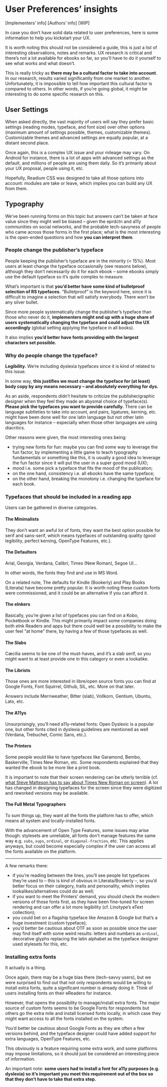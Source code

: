 # User Preferences’ insights

[Implementers’ info] [Authors’ info] [WIP]

In case you don’t have solid data related to user preferences, here is some information to help you kickstart your UX.

It is worth noting this should not be considered a guide, this is just a list of interesting observations, notes and remarks. UX research is critical and there’s not a lot available for ebooks so far, so you’ll have to do it yourself to see what works and what doesn’t.

This is really tricky as **there may be a cultural factor to take into account**. In our research, results varied significantly from one market to another. Unfortunately, it is impossible to tell how important this cultural factor is compared to others. In other words, if you’re going global, it might be interesting to do some specific research on this.

## User Settings

When asked directly, the vast majority of users will say they prefer basic settings (reading modes, typeface, and font size) over other options (maximum amount of settings possible, themes, customizable themes). Customizable themes and advanced settings are equally popular, at a distant second place.

Once again, this is a complex UX issue and your mileage may vary. On Android for instance, there is a lot of apps with advanced settings as the default, and millions of people are using them daily. So it’s primarily about your UX proposal, people using it, etc.

Hopefully, Readium CSS was designed to take all those options into account: modules are take or leave, which implies you can build any UX from them.

## Typography

We’ve been running forms on this topic but answers can’t be taken at face value since they might well be biased – given the eprdctn and a11y communities on social networks, and the probable tech-savyness of people who came across those forms in the first place; what is the most interesting is the open-ended questions and how **you can interpret them**.

### People change the publisher’s typeface

People keeping the publisher’s typeface are in the minority (< 15%). Most users at least change the typeface occasionally (see reasons below), although they don’t necessarily do it for each ebook – some ebooks simply use the default typeface so it’s quite complex to measure.

What’s important is that **you’d better have some kind of bulletproof selection of RS typefaces.** “Bulletproof” is the keyword here, since it is difficult to imagine a selection that will satisfy everybody. There won’t be any silver bullet. 

Since more people systematically change the publisher’s typeface than those who never do it, **implementers might end up with a huge share of users systematically changing the typeface and could adjust the UX accordingly** (global setting applying the typeface in all books).

It also implies **you’d better have fonts providing with the largest characters set possible.**

### Why do people change the typeface? 

**Legibility.** We’re including dyslexia typefaces since it is kind of related to this issue.

In some way, **this justifies we must change the typeface for (at least) body copy by any means necessary – and absolutely everything for dys.**

As an aside, respondents didn’t hesitate to criticize the publisher/graphic designer when they feel they made an abysmal choice of typeface(s). **Please pick the typefaces you want to provide carefully.** There can be language subtleties to take into account, and pairs, ligatures, kerning, etc. might have been done well for one latin language but not other latin languages for instance – especially when those other languages are using diacritics.

Other reasons were given, the most interesting ones being: 

- trying new fonts for fun: maybe you can find some way to leverage the fun factor, by implementing a little game to teach typography fundamentals or something like this, it is usually a good idea to leverage the fun factor since it will put the user in a super good mood (UX);
- mood i.e. some pick a typeface that fits the mood of the publication;
- on the one hand, consistency i.e. all ebooks have the same typeface; 
- on the other hand, breaking the monotony i.e. changing the typeface for each book.

### Typefaces that should be included in a reading app

Users can be gathered in diverse categories.

#### The Minimalists

They don’t want an awful lot of fonts, they want the best option possible for serif and sans-serif, which means typefaces of outstanding quality (good legibility, perfect kerning, OpenType Features, etc.).

#### The Defaulters

Arial, Georgia, Verdana, Calibri, Times (New Roman), Segoe UI… 

In other words, the fonts they find and use in MS Word. 

On a related note, The defaults for Kindle (Bookerly) and Play Books (Literata) have become pretty popular. It is worth noting these custom fonts were commissioned, and it could be an alternative if you can afford it.

#### The eInkers

Basically, you’re given a list of typefaces you can find on a Kobo, Pocketbook or Kindle. This might primarily impact some companies doing both eInk Readers and apps but there could well be a possibility to make the user feel “at home” there, by having a few of those typefaces as well.

#### The Slabs

Cæcilia seems to be one of the must-haves, and it’s a slab serif, so you might want to at least provide one in this category or even a lookalike. 

#### The Librists

Those ones are more interested in libre/open source fonts you can find at Google Fonts, Font Squirrel, Github, SIL, etc. More on that later.

Answers include Merriweather, Bitter (slab), Vollkorn, Gentium, Ubuntu, Lato, etc.

#### The A11ys

Unsurprisingly, you’ll need a11y-related fonts: Open Dyslexic is a popular one, but other fonts cited in dyslexia guidelines are mentioned as well (Verdana, Trebuchet, Comic Sans, etc.).

#### The Printers

Some people would like to have typefaces like Garamond, Bembo, Baskerville, Times New Roman, etc. Some respondents explained that they wanted the ebook to be more like a print book.

It is important to note that their screen rendering can be utterly terrible (cf. [what Steve Matteson has to say about Times New Roman on screen](https://www.youtube.com/watch?v=TY-XmJv9u2M)). A lot has changed in designing typefaces for the screen since they were digitized and reworked versions may be available.

#### The Full Metal Typographers

To sum things up, they want all the fonts the platform has to offer, which means all system and locally-installed fonts.

With the advancement of Open Type Features, some issues may arise though: stylesets are unreliable, all fonts don’t manage features the same way e.g. `subs`, `sups`, `ordinal`, or `diagonal-fraction`, etc. This applies anyways, but could become especially complex if the user can access all the fonts available on the platform.

* * *

A few remarks there: 

- if you’re reading between the lines, you’ll see people list typefaces they’re used to – this is kind of obvious in Literata/Bookerly –, so you’d better focus on their category, traits and personality, which implies lookalikes/alternatives could do as well;
- if you want to meet the Printers’ demand, you should check the modern versions of those fonts first, as they have been fine-tuned for screen rendering and can offer a lot more legibility (cf. Linotype’s eText collection);
- you could bet on a flagship typeface like Amazon & Google but that’s a huge investment (custom typeface);
- you’d better be cautious about OTF as soon as possible since the user may find itself with some weird results: letters and numbers as `ordinal`, decorative glyphs replacing the latin alphabet as the typeface designer used stylesets for this, etc.

### Installing extra fonts

It actually is a thing. 

Once again, there may be a huge bias there (tech-savvy users), but we were surprised to find out that not only respondents would be willing to install extra fonts, quite a significant number is already doing it. Think of users installing fonts on their eReaders for instance. 

However, that opens the possibility to manage/install extra fonts. The major source of custom fonts seems to be Google Fonts for respondents but others go the extra mile and install licensed fonts locally, in which case they might want access to all the fonts installed on the system.

You’d better be cautious about Google Fonts as they are often a few versions behind, and the typeface designer could have added support for extra languages, OpenType Features, etc.

This obviously is a feature requiring some extra work, and some platforms may impose limitations, so it should just be considered an interesting piece of information. 

An important note: **some users had to install a font for a11y purposes (e.g. dyslexia) so it’s important you meet this requirement out of the box so that they don’t have to take that extra step.**